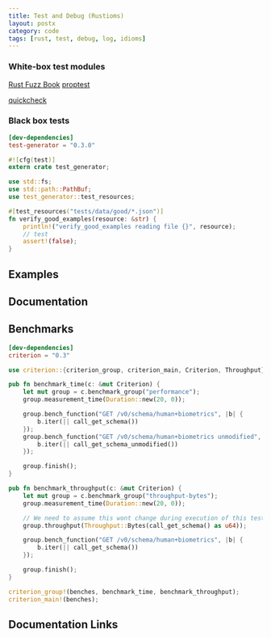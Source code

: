 ```yaml
---
title: Test and Debug (Rustioms)
layout: postx
category: code
tags: [rust, test, debug, log, idioms]
---
```


### White-box test modules

[Rust Fuzz Book](https://rust-fuzz.github.io/book/introduction.html)
[proptest](https://altsysrq.github.io/proptest-book/intro.html)

[quickcheck](https://github.com/BurntSushi/quickcheck)

### Black box tests

```toml
[dev-dependencies]
test-generator = "0.3.0"
```

```rust
#![cfg(test)]
extern crate test_generator;

use std::fs;
use std::path::PathBuf;
use test_generator::test_resources;

#[test_resources("tests/data/good/*.json")]
fn verify_good_examples(resource: &str) {
    println!("verify_good_examples reading file {}", resource);
    // test
    assert!(false);
}
```

## Examples

## Documentation

## Benchmarks

```toml
[dev-dependencies]
criterion = "0.3"
```


```rust
use criterion::{criterion_group, criterion_main, Criterion, Throughput};

pub fn benchmark_time(c: &mut Criterion) {
    let mut group = c.benchmark_group("performance");
    group.measurement_time(Duration::new(20, 0));

    group.bench_function("GET /v0/schema/human+biometrics", |b| {
        b.iter(|| call_get_schema())
    });
    group.bench_function("GET /v0/schema/human+biometrics unmodified", |b| {
        b.iter(|| call_get_schema_unmodified())
    });

    group.finish();
}

pub fn benchmark_throughput(c: &mut Criterion) {
    let mut group = c.benchmark_group("throughput-bytes");
    group.measurement_time(Duration::new(20, 0));

    // We need to assume this wont change during execution of this test.
    group.throughput(Throughput::Bytes(call_get_schema() as u64));

    group.bench_function("GET /v0/schema/human+biometrics", |b| {
        b.iter(|| call_get_schema())
    });

    group.finish();
}

criterion_group!(benches, benchmark_time, benchmark_throughput);
criterion_main!(benches);
```

## Documentation Links

